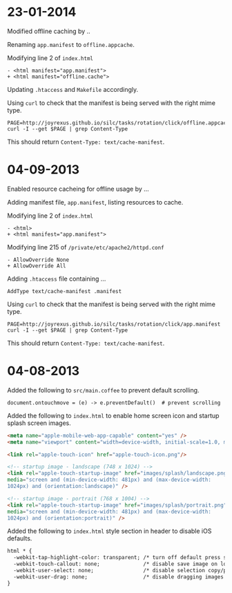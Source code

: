 # 23-01-2014 

Modified offline caching by ..

Renaming `app.manifest` to `offline.appcache`.

Modifying line 2 of `index.html`

    - <html manifest="app.manifest">
    + <html manifest="offline.cache">

Updating `.htaccess` and `Makefile` accordingly.

Using `curl` to check that the manifest is being served with the right mime type.

    PAGE=http://joyrexus.github.io/silc/tasks/rotation/click/offline.appcache
    curl -I --get $PAGE | grep Content-Type

This should return `Content-Type: text/cache-manifest`.


# 04-09-2013 

Enabled resource cacheing for offline usage by ...

Adding manifest file, `app.manifest`, listing resources to cache.

Modifying line 2 of `index.html`

    - <html>
    + <html manifest="app.manifest">

Modifying line 215 of `/private/etc/apache2/httpd.conf`

    - AllowOverride None
    + AllowOverride All

Adding `.htaccess` file containing ...

    AddType text/cache-manifest	.manifest

Using `curl` to check that the manifest is being served with the right mime type.

    PAGE=http://joyrexus.github.io/silc/tasks/rotation/click/app.manifest
    curl -I --get $PAGE | grep Content-Type

This should return `Content-Type: text/cache-manifest`.


# 04-08-2013 

Added the following to `src/main.coffee` to prevent default scrolling.

    document.ontouchmove = (e) -> e.preventDefault()  # prevent scrolling

Added the following to `index.html` to enable home screen icon and startup
splash screen images.

```html
<meta name="apple-mobile-web-app-capable" content="yes" />
<meta name="viewport" content="width=device-width, initial-scale=1.0, maximum-scale=1.0, user-scalable=no" />

<link rel="apple-touch-icon" href="apple-touch-icon.png"/>

<!-- startup image - landscape (748 x 1024) -->
<link rel="apple-touch-startup-image" href="images/splash/landscape.png"
media="screen and (min-device-width: 481px) and (max-device-width:
1024px) and (orientation:landscape)" />

<!-- startup image - portrait (768 x 1004) -->
<link rel="apple-touch-startup-image" href="images/splash/portrait.png"
media="screen and (min-device-width: 481px) and (max-device-width:
1024px) and (orientation:portrait)" />
```

Added the following to `index.html` style section in header to disable iOS
defaults.

```html
html * {
  -webkit-tap-highlight-color: transparent; /* turn off default press states */
  -webkit-touch-callout: none;              /* disable save image on long press */
  -webkit-user-select: none;                /* disable selection copy/paste */
  -webkit-user-drag: none;                  /* disable dragging images */
}
```
